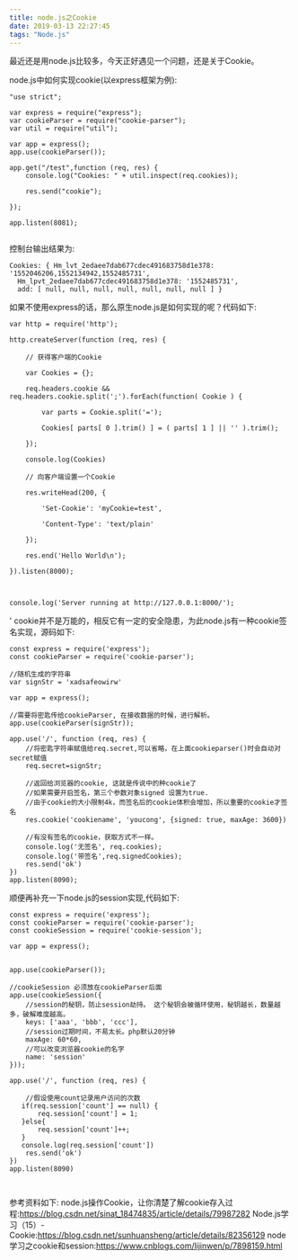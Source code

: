 ```yaml
---
title: node.js之Cookie
date: 2019-03-13 22:27:45
tags: "Node.js"
---
```

最近还是用node.js比较多，今天正好遇见一个问题，还是关于Cookie。
<!--more-->
node.js中如何实现cookie(以express框架为例):
```
"use strict";
 
var express = require("express");
var cookieParser = require("cookie-parser");
var util = require("util");
 
var app = express();
app.use(cookieParser());
 
app.get("/test",function (req, res) {
    console.log("Cookies: " + util.inspect(req.cookies));
	
	res.send("cookie");
	
});
 
app.listen(8081);


```

控制台输出结果为:
```
Cookies: { Hm_lvt_2edaee7dab677cdec491683758d1e378: '1552046206,1552134942,1552485731',
  Hm_lpvt_2edaee7dab677cdec491683758d1e378: '1552485731',
  add: [ null, null, null, null, null, null, null ] }

```


如果不使用express的话，那么原生node.js是如何实现的呢？代码如下:
```
var http = require('http');

http.createServer(function (req, res) {

    // 获得客户端的Cookie

    var Cookies = {};

    req.headers.cookie && req.headers.cookie.split(';').forEach(function( Cookie ) {

        var parts = Cookie.split('=');

        Cookies[ parts[ 0 ].trim() ] = ( parts[ 1 ] || '' ).trim();

    });

    console.log(Cookies)

    // 向客户端设置一个Cookie

    res.writeHead(200, {

        'Set-Cookie': 'myCookie=test',

        'Content-Type': 'text/plain'

    });

    res.end('Hello World\n');

}).listen(8000);

 

console.log('Server running at http://127.0.0.1:8000/');

```
'
cookie并不是万能的，相反它有一定的安全隐患，为此node.js有一种cookie签名实现，源码如下:
```
const express = require('express');
const cookieParser = require('cookie-parser');

//随机生成的字符串
var signStr = 'xadsafeowirw'

var app = express();

//需要将密匙传给cookieParser, 在接收数据的时候，进行解析。
app.use(cookieParser(signStr));

app.use('/', function (req, res) {
    //将密匙字符串赋值给req.secret,可以省略，在上面cookieparser()时会自动对secret赋值
    req.secret=signStr;

    //返回给浏览器的cookie, 这就是传说中的种cookie了
    //如果需要开启签名，第三个参数对象signed 设置为true.
    //由于cookie的大小限制4k，而签名后的cookie体积会增加，所以重要的cookie才签名
    res.cookie('cookiename', 'youcong', {signed: true, maxAge: 3600})

    //有没有签名的cookie，获取方式不一样。
    console.log('无签名', req.cookies);
    console.log('带签名',req.signedCookies);
    res.send('ok')
})
app.listen(8090);

```

顺便再补充一下node.js的session实现,代码如下:
```
const express = require('express');
const cookieParser = require('cookie-parser');
const cookieSession = require('cookie-session');

var app = express();


app.use(cookieParser());

//cookieSession 必须放在cookieParser后面
app.use(cookieSession({
    //session的秘钥，防止session劫持。 这个秘钥会被循环使用，秘钥越长，数量越多，破解难度越高。
    keys: ['aaa', 'bbb', 'ccc'],
    //session过期时间，不易太长。php默认20分钟
    maxAge: 60*60,
    //可以改变浏览器cookie的名字
    name: 'session'
}));

app.use('/', function (req, res) {

    //假设使用count记录用户访问的次数
   if(req.session['count'] == null) {
       req.session['count'] = 1;
   }else{
       req.session['count']++;
   }
   console.log(req.session['count'])
    res.send('ok')
})
app.listen(8090)



```




参考资料如下:
node.js操作Cookie，让你清楚了解cookie存入过程:https://blog.csdn.net/sinat_18474835/article/details/79987282
Node.js学习（15）-Cookie:https://blog.csdn.net/sunhuansheng/article/details/82356129
node学习之cookie和session:https://www.cnblogs.com/lijinwen/p/7898159.html
